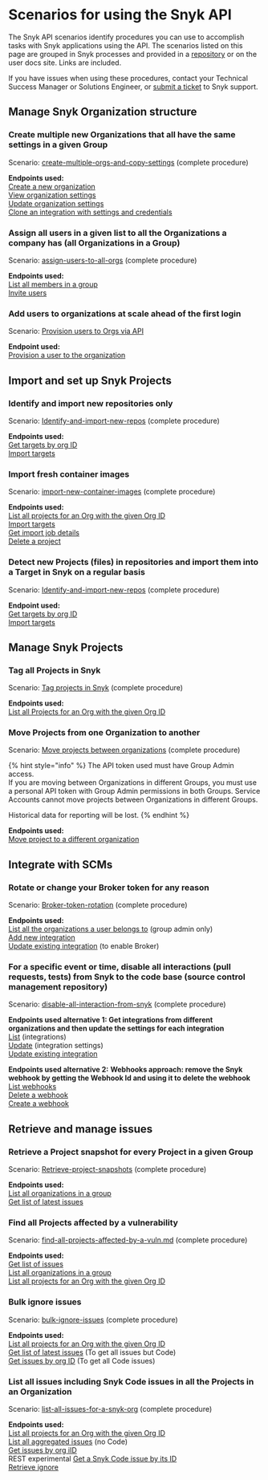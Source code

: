# Scenarios for using the Snyk API

The Snyk API scenarios identify procedures you can use to accomplish tasks with Snyk applications using the API. The scenarios listed on this page are grouped in Snyk processes and provided in a [repository](https://github.com/snyk-playground/cx-tools/tree/main/scripts) or on the user docs site. Links are included.

If you have issues when using these procedures, contact your Technical Success Manager or Solutions Engineer, or [submit a ticket](https://support.snyk.io/hc/en-us/requests/new) to Snyk support.

## Manage Snyk Organization structure

### Create multiple new Organizations that all have the same settings in a given Group

Scenario: [create-multiple-orgs-and-copy-settings](https://github.com/snyk-playground/cx-tools/blob/main/scripts/create-multiple-orgs-and-copy-settings.md) (complete procedure)

**Endpoints used:**\
[Create a new organization](../reference/organizations-v1.md#org)\
[View organization settings](../reference/organizations-v1.md#org-orgid-settings-1)\
[Update organization settings](../reference/organizations-v1.md#org-orgid-settings)\
[Clone an integration with settings and credentials](../reference/integrations-v1.md#org-orgid-integrations-integrationid-clone)

### Assign all users in a given list to all the Organizations a company has (all Organizations in a Group)

Scenario: [assign-users-to-all-orgs](https://github.com/snyk-playground/cx-tools/blob/main/scripts/assign-users-to-all-orgs.md) (complete procedure)

**Endpoints used:**\
[List all members in a group](../reference/groups-v1.md#group-groupid-members)\
[Invite users](../reference/organizations-v1.md#org-orgid-invite)

### Add users to organizations at scale ahead of the first login

Scenario: [Provision users to Orgs via API](../../snyk-admin/user-management-with-the-api/provision-users-to-organizations-using-the-api.md)

**Endpoint used:**\
[Provision a user to the organization](../reference/organizations-v1.md#org-orgid-provision)

## Import and set up Snyk Projects

### Identify and import new repositories only

Scenario: [Identify-and-import-new-repos](https://github.com/snyk-playground/cx-tools/blob/main/scripts/Identify-and-import-new-repos.md) (complete procedure)

**Endpoints used:**\
[Get targets by org ID](../reference/targets.md#orgs-org_id-targets)\
[Import targets](../reference/import-projects-v1.md#org-orgid-integrations-integrationid-import)

### Import fresh container images

Scenario: [import-new-container-images](https://github.com/snyk-playground/cx-tools/blob/main/scripts/import-new-container-images.md) (complete procedure)

**Endpoints used:**\
[List all projects for an Org with the given Org ID](../reference/projects.md#orgs-org_id-projects)\
[Import targets](../reference/import-projects-v1.md#org-orgid-integrations-integrationid-import)\
[Get import job details](../reference/import-projects-v1.md#org-orgid-integrations-integrationid-import-jobid)\
[Delete a project](../reference/projects-v1.md#org-orgid-project-projectid-2)

### Detect new Projects (files) in repositories and import them into a Target in Snyk on a regular basis

Scenario: [Identify-and-import-new-repos](https://github.com/snyk-playground/cx-tools/blob/main/scripts/Identify-and-import-new-repos.md) (complete procedure)

**Endpoint used:**\
[Get targets by org ID](../reference/targets.md#orgs-org_id-targets)\
[Import targets](../reference/import-projects-v1.md#org-orgid-integrations-integrationid-import)

## Manage Snyk Projects

### Tag all Projects in Snyk

Scenario: [Tag projects in Snyk](https://github.com/snyk-playground/cx-tools/blob/main/scripts/tag-snyk-projects.md) (complete procedure)

**Endpoints used:**\
[List all Projects for an Org with the given Org ID](../reference/projects.md#orgs-org_id-projects)

### Move Projects from one Organization to another

Scenario: [Move projects between organizations](https://github.com/snyk-playground/cx-tools/blob/main/scripts/move-projects.md) (complete procedure)

{% hint style="info" %}
The API token used must have Group Admin access. \
If you are moving between Organizations in different Groups, you must use a personal API token with Group Admin permissions in both Groups. Service Accounts cannot move projects between Organizations in different Groups.&#x20;

Historical data for reporting will be lost.
{% endhint %}

**Endpoints used:**\
[Move project to a different organization](../reference/projects-v1.md#org-orgid-project-projectid-move)

## Integrate with SCMs

### Rotate or change your Broker token for any reason

Scenario: [Broker-token-rotation](https://github.com/snyk-playground/cx-tools/blob/main/scripts/broker-token-rotation.md) (complete procedure)

**Endpoints used:**\
[List all the organizations a user belongs to](../reference/organizations-v1.md#orgs) (group admin only)\
[Add new integration](../reference/integrations-v1.md#org-orgid-integrations)\
[Update existing integration](../reference/integrations-v1.md#org-orgid-integrations-type) (to enable Broker)

### For a specific event or time, disable all interactions (pull requests, tests) from Snyk to the code base (source control management repository)

Scenario: [disable-all-interaction-from-snyk](https://github.com/snyk-playground/cx-tools/blob/main/scripts/disable-all-interaction-from-snyk.md) (complete procedure)

**Endpoints used alternative 1: Get integrations from different organizations and then update the settings for each integration**\
[List](../reference/integrations-v1.md#org-orgid-integrations-1) (integrations)\
[Update](../reference/integrations-v1.md#org-orgid-integrations-integrationid-settings) (integration settings)\
[Update existing integration](../reference/integrations-v1.md#org-orgid-integrations-type)

**Endpoints used alternative 2:** **Webhooks approach: remove the Snyk webhook by getting the Webhook Id and using it to delete the webhook**\
[List webhooks](../reference/webhooks-v1.md#org-orgid-webhooks-1)\
[Delete a webhook](../reference/webhooks-v1.md#org-orgid-webhooks-webhookid-1)\
[Create a webhook](../reference/webhooks-v1.md#org-orgid-webhooks)

## Retrieve and manage issues

### Retrieve a Project snapshot for every Project in a given Group

Scenario: [Retrieve-project-snapshots](https://github.com/snyk-playground/cx-tools/blob/main/scripts/retrieve-projects-snapshots.md) (complete procedure)

**Endpoints used:**\
[List all organizations in a group](../reference/groups-v1.md#group-groupid-orgs)\
[Get list of latest issues](https://snyk.docs.apiary.io/#reference/reporting-api/latest-issues/get-list-of-latest-issues)

### Find all Projects affected by a vulnerability

Scenario: [find-all-projects-affected-by-a-vuln.md](https://github.com/snyk-playground/cx-tools/blob/main/scripts/find-all-projects-affected-by-a-vuln.md) (complete procedure)

**Endpoints used:**\
[Get list of issues](../reference/reporting-api-v1.md#reporting-issues)\
[List all organizations in a group](../reference/groups-v1.md#group-groupid-orgs)\
[List all projects for an Org with the given Org ID](../reference/projects.md#orgs-org_id-projects)

### Bulk ignore issues

Scenario: [bulk-ignore-issues](https://github.com/snyk-playground/cx-tools/blob/main/scripts/bulk-ignore-issues.md) (complete procedure)

**Endpoints used:**\
[List all projects for an Org with the given Org ID](../reference/projects.md#orgs-org_id-projects)\
[Get list of latest issues](../reference/reporting-api-v1.md#reporting-issues-latest) (To get all issues but Code)\
[Get issues  by org ID](../reference/issues.md#orgs-org_id-issues) (To get all Code issues)

### List all issues including Snyk Code issues in all the Projects in an Organization

Scenario: [list-all-issues-for-a-snyk-org](https://github.com/snyk-playground/cx-tools/blob/main/scripts/list-all-issues-for-a-snyk-org.md) (complete procedure)

**Endpoints used:**\
[List all projects for an Org with the given Org ID](../reference/projects.md#orgs-org_id-projects)\
[List all aggregated issues](../reference/projects-v1.md#org-orgid-project-projectid-aggregated-issues) (no Code)\
[Get issues by org iID](../reference/issues.md#orgs-org_id-issues)\
REST experimental [Get a Snyk Code issue by its ID](https://apidocs.snyk.io/?version=2022-04-06%7Eexperimental#get-/orgs/-org_id-/issues/detail/code/-issue_id-)\
[Retrieve ignore](../reference/ignores-v1.md#org-orgid-project-projectid-ignore-issueid-1)
